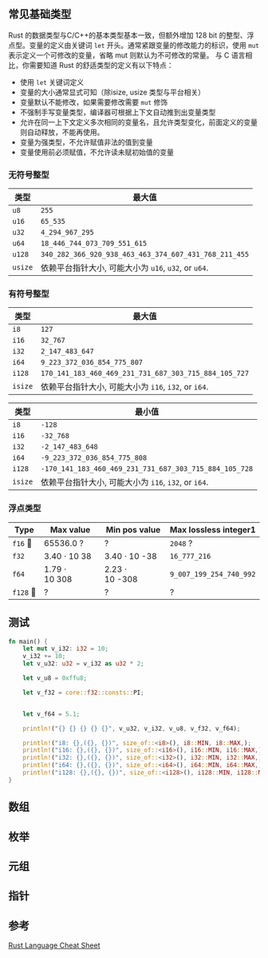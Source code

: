 
## 常见基础类型

Rust 的数据类型与C/C++的基本类型基本一致，但额外增加 128 bit 的整型、浮点型。变量的定义由关键词 `let` 开头。通常紧跟变量的修改能力的标识，使用 `mut` 表示定义一个可修改的变量，省略 mut 则默认为不可修改的常量。 与 C 语言相比，你需要知道 Rust 的舒适类型的定义有以下特点：

- 使用 `let` 关键词定义
- 变量的大小通常显式可知（除isize, usize 类型与平台相关）
- 变量默认不能修改，如果需要修改需要 `mut` 修饰
- 不强制手写变量类型，编译器可根据上下文自动推到出变量类型
- 允许在同一上下文定义多次相同的变量名，且允许类型变化，前面定义的变量则自动释放，不能再使用。
- 变量为强类型，不允许赋值非法的值到变量
- 变量使用前必须赋值，不允许读未赋初始值的变量

### 无符号整型

| 类型      | 最大值                                                   |
| ------- | ----------------------------------------------------- |
| `u8`    | `255`                                                 |
| `u16`   | `65_535`                                              |
| `u32`   | `4_294_967_295`                                       |
| `u64`   | `18_446_744_073_709_551_615`                          |
| `u128`  | `340_282_366_920_938_463_463_374_607_431_768_211_455` |
| `usize` | 依赖平台指针大小, 可能大小为 `u16`, `u32`, or `u64`.               |

###  有符号整型
| 类型      | 最大值                                                   |
| ------- | ----------------------------------------------------- |
| `i8`    | `127`                                                 |
| `i16`   | `32_767`                                              |
| `i32`   | `2_147_483_647`                                       |
| `i64`   | `9_223_372_036_854_775_807`                           |
| `i128`  | `170_141_183_460_469_231_731_687_303_715_884_105_727` |
| `isize` | 依赖平台指针大小, 可能大小为 `i16`, `i32`, or `i64`.               |

| 类型      | 最小值                                                    |
| ------- | ------------------------------------------------------ |
| `i8`    | `-128`                                                 |
| `i16`   | `-32_768`                                              |
| `i32`   | `-2_147_483_648`                                       |
| `i64`   | `-9_223_372_036_854_775_808`                           |
| `i128`  | `-170_141_183_460_469_231_731_687_303_715_884_105_728` |
| `isize` | 依赖平台指针大小, 可能大小为 `i16`, `i32`, or `i64`.                |

### 浮点类型
| Type      | Max value     | Min pos value  | Max lossless integer1   |
| --------- | ------------- | -------------- | ----------------------- |
| `f16` 🚧  | 65536.0 ?     | ?              | `2048` ?                |
| `f32`     | 3.40 ⋅ 10 38  | 3.40 ⋅ 10 -38  | `16_777_216`            |
| `f64`     | 1.79 ⋅ 10 308 | 2.23 ⋅ 10 -308 | `9_007_199_254_740_992` |
| `f128` 🚧 | ?             | ?              | ?                       |

## 测试
``` rust
fn main() {
    let mut v_i32: i32 = 10;
    v_i32 += 10;
    let v_u32: u32 = v_i32 as u32 * 2;

    let v_u8 = 0xffu8;

    let v_f32 = core::f32::consts::PI;


    let v_f64 = 5.1;

    println!("{} {} {} {} {}", v_u32, v_i32, v_u8, v_f32, v_f64);

    println!("i8: {},({}, {})", size_of::<i8>(), i8::MIN, i8::MAX,);
    println!("i16: {},({}, {})", size_of::<i16>(), i16::MIN, i16::MAX,);
    println!("i32: {},({}, {})", size_of::<i32>(), i32::MIN, i32::MAX,);
    println!("i64: {},({}, {})", size_of::<i64>(), i64::MIN, i64::MAX,);
    println!("i128: {},({}, {})", size_of::<i128>(), i128::MIN, i128::MAX,);
}

```

## 数组

## 枚举


## 元组


## 指针


## 参考

[Rust Language Cheat Sheet](https://cheats.rs/#basic-types)

